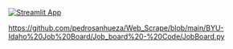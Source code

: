 [![Streamlit App](https://static.streamlit.io/badges/streamlit_badge_black_white.svg)](https://<[your-custom-subdomain](https://github.com/pedrosanhueza/Web_Scrape/blob/main/BYU-Idaho%20Job%20Board/Job_board%20-%20Code/JobBoard.py)>.streamlitapp.com)

https://github.com/pedrosanhueza/Web_Scrape/blob/main/BYU-Idaho%20Job%20Board/Job_board%20-%20Code/JobBoard.py
